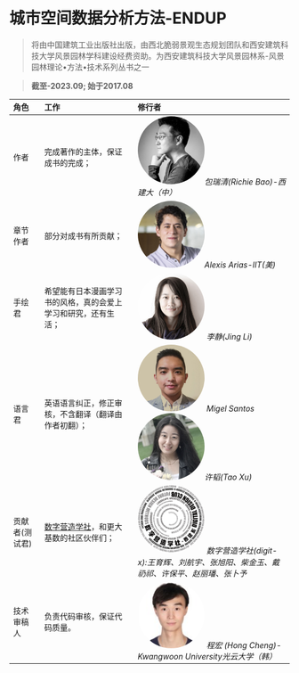 # 城市空间数据分析方法-ENDUP

> 将由中国建筑工业出版社出版，由西北脆弱景观生态规划团队和西安建筑科技大学风景园林学科建设经费资助。为西安建筑科技大学风景园林系-风景园林理论•方法•技术系列丛书之一

> <b>截至-2023.09; 始于2017.08</b>


| 角色      |      工作     |  修行者 |
|:----------|:-------------|:------|
| 作者 |  完成著作的主体，保证成书的完成； |<img src="./imgs/author/richie.jpg" height="auto" width="120" style="border-radius:50%" title="caDesign"><em>包瑞清(Richie Bao)-西建大（中）</em></a>|
| 章节作者 | 部分对成书有所贡献；  |<img src="./imgs/author/Alexis.jpg" height="auto" width="120" style="border-radius:50%" title="chapter author"><em>Alexis Arias-IIT(美)</em> |
| 手绘君 | 希望能有日本漫画学习书的风格，真的会爱上学习和研究，还有生活； |<img src="./imgs/author/lj.jpg" height="auto" width="120" style="border-radius:50%" title="caDesign"> <em>李静(Jing Li)</em></a>|
| 语言君 | 英语语言纠正，修正审核，不含翻译（翻译由作者初翻）； | <img src="./imgs/author/Migel.jpg" height="auto" width="120" style="border-radius:50%" title="Migel Santos"> <em>Migel Santos</em><img src="./imgs/author/xutao.jpg" height="auto" width="120" style="border-radius:50%" title="许韬"><em>许韬(Tao Xu)</em> |
| 贡献者(测试君) | [数字营造学社](https://digit-x.github.io/digit_x/#/)，和更大基数的社区伙伴们； |<a href="https://digit-x.github.io/digit_x/#/"><img src="./imgs/author/avatar.png" height="auto" width="120" style="border-radius:50%" title="digti-x"></a> <em>数字营造学社(digit-x):王育辉、刘航宇、张旭阳、柴金玉、戴礽祁、许保平、赵丽璠、张卜予</em> |
|技术审稿人 |负责代码审核，保证代码质量。 |<img src="./imgs/author/ChengHong.jfif" height="auto" width="120" style="border-radius:50%" title="Vacant Position"> <em>程宏 (Hong Cheng)-Kwangwoon University光云大学（韩）</em> |

